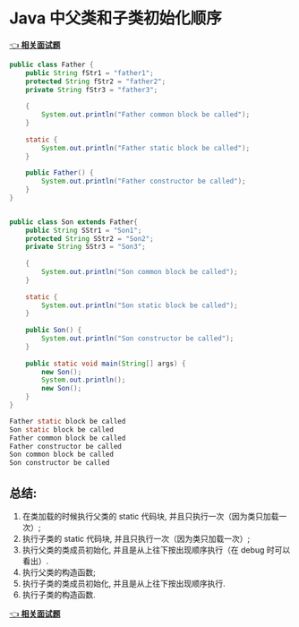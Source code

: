 # Java 中父类和子类初始化顺序

[👈 **相关面试题**](./README.md#👉-子类-父类初始化顺序)

```java
public class Father {
    public String fStr1 = "father1";
    protected String fStr2 = "father2";
    private String fStr3 = "father3";
 
    {
        System.out.println("Father common block be called");
    }
 
    static {
        System.out.println("Father static block be called");
    }
 
    public Father() {
        System.out.println("Father constructor be called");
    }
}
```

```java

public class Son extends Father{
    public String SStr1 = "Son1";
    protected String SStr2 = "Son2";
    private String SStr3 = "Son3";
 
    {
        System.out.println("Son common block be called");
    }
 
    static {
        System.out.println("Son static block be called");
    }
 
    public Son() {
        System.out.println("Son constructor be called");
    }
 
    public static void main(String[] args) {
        new Son();
        System.out.println();
        new Son();
    }
}
```

```java
Father static block be called
Son static block be called
Father common block be called
Father constructor be called
Son common block be called
Son constructor be called
```

## 总结:

1. 在类加载的时候执行父类的 static 代码块, 并且只执行一次（因为类只加载一次）;
2. 执行子类的 static 代码块, 并且只执行一次（因为类只加载一次）;
3. 执行父类的类成员初始化, 并且是从上往下按出现顺序执行（在 debug 时可以看出）.
4. 执行父类的构造函数;
5. 执行子类的类成员初始化, 并且是从上往下按出现顺序执行.
6. 执行子类的构造函数.

[👈 **相关面试题**](./README.md#👉-子类-父类初始化顺序)